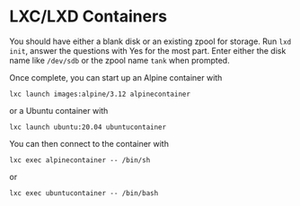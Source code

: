 # LXC/LXD Containers

You should have either a blank disk or an existing zpool for storage. Run `lxd init`, answer the questions with Yes for the most part. Enter either the disk name like `/dev/sdb` or the zpool name `tank` when prompted.

Once complete, you can start up an Alpine container with 

```
lxc launch images:alpine/3.12 alpinecontainer
``` 

or a Ubuntu container with 

```
lxc launch ubuntu:20.04 ubuntucontainer
```

You can then connect to the container with 

```
lxc exec alpinecontainer -- /bin/sh
``` 

or 

```
lxc exec ubuntucontainer -- /bin/bash
```
